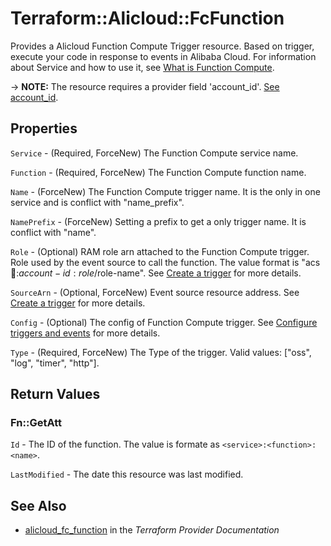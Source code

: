 # Terraform::Alicloud::FcFunction

Provides a Alicloud Function Compute Trigger resource. Based on trigger, execute your code in response to events in Alibaba Cloud.
 For information about Service and how to use it, see [What is Function Compute](https://www.alibabacloud.com/help/doc-detail/52895.htm).

-> **NOTE:** The resource requires a provider field 'account_id'. [See account_id](https://www.terraform.io/docs/providers/alicloud/index.html#account_id).

## Properties

`Service` - (Required, ForceNew) The Function Compute service name.

`Function` - (Required, ForceNew) The Function Compute function name.

`Name` - (ForceNew) The Function Compute trigger name. It is the only in one service and is conflict with "name_prefix".

`NamePrefix` - (ForceNew) Setting a prefix to get a only trigger name. It is conflict with "name".

`Role` - (Optional) RAM role arn attached to the Function Compute trigger. Role used by the event source to call the function. The value format is "acs:ram::$account-id:role/$role-name". See [Create a trigger](https://www.alibabacloud.com/help/doc-detail/53102.htm) for more details.

`SourceArn` - (Optional, ForceNew) Event source resource address. See [Create a trigger](https://www.alibabacloud.com/help/doc-detail/53102.htm) for more details.

`Config` - (Optional) The config of Function Compute trigger. See [Configure triggers and events](https://www.alibabacloud.com/help/doc-detail/70140.htm) for more details.

`Type` - (Required, ForceNew) The Type of the trigger. Valid values: ["oss", "log", "timer", "http"].


## Return Values

### Fn::GetAtt

`Id` - The ID of the function. The value is formate as `<service>:<function>:<name>`.

`LastModified` - The date this resource was last modified.

## See Also

* [alicloud_fc_function](https://www.terraform.io/docs/providers/alicloud/r/fc_function.html) in the _Terraform Provider Documentation_